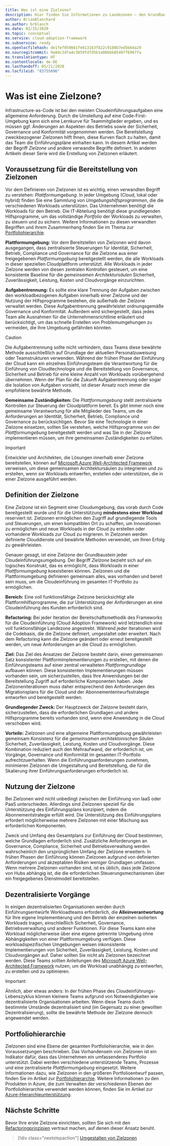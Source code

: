 ```yaml
---
title: Was ist eine Zielzone?
description: Hier finden Sie Informationen zu Landezonen – den Grundbausteinen jeder Cloudeinführungsumgebung.
author: BrianBlanchard
ms.author: brblanch
ms.date: 02/25/2020
ms.topic: conceptual
ms.service: cloud-adoption-framework
ms.subservice: ready
ms.openlocfilehash: de1fef059841fe013163f822c9188b7ed5b64a29
ms.sourcegitcommit: 9a84c2dfa4c3859fd7d5b1e06bbb8549ff6967fa
ms.translationtype: HT
ms.contentlocale: de-DE
ms.lasthandoff: 05/21/2020
ms.locfileid: "83755696"
---
```

<!-- markdownlint-disable MD026 -->

# <a name="what-is-a-landing-zone"></a>Was ist eine Zielzone?

Infrastructure-as-Code ist bei den meisten Cloudeinführungsaufgaben eine allgemeine Anforderung. Durch die Umstellung auf eine Code-First-Umgebung kann sich eine Lernkurve für Teammitglieder ergeben, und es müssen ggf. Änderungen an Aspekten des Betriebs sowie der Sicherheit, Governance und Konformität vorgenommen werden. Die Bereitstellung zweckbezogener Zielzonen hilft Ihnen, diese Kurven flach zu halten, damit das Team die Einführungspläne einhalten kann. In diesem Artikel werden der Begriff _Zielzone_ und andere verwandte Begriffe definiert. In anderen Artikeln dieser Serie wird die Erstellung von Zielzonen erläutert.

## <a name="prerequisite-to-landing-zone-deployment"></a>Voraussetzung für die Bereitstellung von Zielzonen

Vor dem Definieren von Zielzonen ist es wichtig, einen verwandten Begriff zu verstehen: _Plattformumgebung_. In jeder Umgebung (Cloud, lokal oder hybrid) finden Sie eine Sammlung von _Umgebungshilfsprogrammen_, die die verschiedenen Workloads unterstützen. Das Unternehmen benötigt die Workloads für den Betrieb. Die IT-Abteilung benötigt diese grundlegenden Hilfsprogramme, um das vollständige _Portfolio_ der Workloads zu verwalten, zu steuern und zu sichern. Weitere Informationen zu diesen verwandten Begriffen und ihrem Zusammenhang finden Sie im Thema zur [Portfoliohierarchie](../../reference/fundamental-concepts/hosting-hierarchy.md).

**Plattformumgebung:** Vor dem Bereitstellen von Zielzonen wird davon ausgegangen, dass zentralisierte Steuerungen für Identität, Sicherheit, Betrieb, Compliance und Governance für die Zielzone aus einer freigegebenen _Platformumgebung_ bereitgestellt werden, die alle Workloads in dieser speziellen Cloudplattform unterstützt. Alle Workloads in jeder Zielzone werden von diesen zentralen Kontrollen gesteuert, um eine konsistente Baseline für die _gemeinsamen Architektursäulen_ Sicherheit, Zuverlässigkeit, Leistung, Kosten und Cloudvorgänge einzurichten.

**Aufgabentrennung:** Es sollte eine klare Trennung der Aufgaben zwischen den workloadbezogenen Aufgaben innerhalb einer Zielzone und der Nutzung der Hilfsprogramme bestehen, die außerhalb der Zielzone verwaltet werden. Diese Aufgabentrennung gewährleistet ordnungsgemäße Governance und Konformität. Außerdem wird sichergestellt, dass jedes Team alle Ausnahmen für die Unternehmensrichtlinie erläutert und berücksichtigt, um das schnelle Erstellen von Problemumgehungen zu vermeiden, die Ihre Umgebung gefährden könnten.

> [!CAUTION]
> Die Aufgabentrennung sollte nicht verhindern, dass Teams diese bewährte Methode ausschließlich auf Grundlage der aktuellen Personalzuweisung oder Teamstrukturen verwenden. Während der frühen Phase der Einführung der Cloud kann ein einzelnes Einführungsteam die Verantwortung für die Einführung von Cloudtechnologie und die Bereitstellung von Governance, Sicherheit und Betrieb für eine kleine Anzahl von Workloads vorübergehend übernehmen. Wenn der Plan für die Zukunft Aufgabentrennung oder sogar die Isolation von Aufgaben vorsieht, ist dieser Ansatz noch immer die empfohlene bewährte Methode.

**Gemeinsame Zuständigkeiten:** Die _Plattformumgebung_ stellt zentralisierte Kontrollen zur Steuerung der Cloudplattform bereit. Es gibt immer noch eine gemeinsame Verantwortung für alle Mitglieder des Teams, um die Anforderungen an Identität, Sicherheit, Betrieb, Compliance und Governance zu berücksichtigen. Bevor Sie eine Technologie in einer Zielzone einsetzen, sollten Sie verstehen, welche Hilfsprogramme von der _Plattformumgebung_ bereitgestellt werden und was Sie in der Zielzone implementieren müssen, um ihre gemeinsamen Zuständigkeiten zu erfüllen.

> [!IMPORTANT]
> Entwickler und Architekten, die Lösungen innerhalb einer Zielzone bereitstellen, können auf [Microsoft Azure Well-Architected Framework](https://docs.microsoft.com/azure/architecture/framework/) verweisen, um diese gemeinsamen Architektursäulen zu integrieren und zu erstellen, wenn sie Workloads entwerfen, erstellen oder unterstützen, die in einer Zielzone ausgeführt werden.

## <a name="landing-zone-definition"></a>Definition der Zielzone

Eine _Zielzone_ ist ein Segment einer Cloudumgebung, das vorab durch Code bereitgestellt wurde und für die Unterstützung **mindestens einer Workload** reserviert ist. Zielzonen ermöglichen den Zugriff auf grundlegende Tools und Steuerungen, um einen kompatiblen Ort zu schaffen, um Innovationen zu ermöglichen und neue Workloads in der Cloud zu erstellen oder vorhandene Workloads zur Cloud zu migrieren. In Zielzonen werden definierte Clouddienste und bewährte Methoden verwendet, um Ihren Erfolg zu gewährleisten.

Genauer gesagt, ist eine Zielzone der Grundbaustein jeder Cloudeinführungsumgebung. Der Begriff _Zielzone_ bezieht sich auf ein logisches Konstrukt, das es ermöglicht, dass Workloads in einer _Plattformumgebung_ koexistieren können. Zielzonen und die Plattformumgebung definieren gemeinsam alles, was vorhanden und bereit sein muss, um die Cloudeinführung im gesamten IT-Portfolio zu ermöglichen.

**Bereich:** Eine voll funktionsfähige Zielzone berücksichtigt alle Plattformhilfsprogramme, die zur Unterstützung der Anforderungen an eine Cloudeinführung des Kunden erforderlich sind.

**Refactoring:** Bei jeder Iteration der Bereitschaftsmethodik des Frameworks für die Cloudeinführung (Cloud Adoption Framework) wird letztendlich eine voll funktionsfähige Landezone angestrebt. Während jeder Iterationen wird die Codebasis, die die Zielzone definiert, umgestaltet oder erweitert. Nach dem Refactoring kann die Zielzone geändert oder erneut bereitgestellt werden, um neue Anforderungen an die Cloud zu ermöglichen.

**Ziel:** Das Ziel des Ansatzes der Zielzone besteht darin, einen gemeinsamen Satz konsistenter Plattformimplementierungen zu erstellen, mit denen die Einführungsteams auf einer zentral verwalteten _Plattformgrundlage_ aufbauen können. Diese konsistenten Implementierungen müssen vorhanden sein, um sicherzustellen, dass Ihre Anwendungen bei der Bereitstellung Zugriff auf erforderliche Komponenten haben. Jede Zielzoneniterationen muss daher entsprechend den Anforderungen des Migrationsplans für die Cloud und der Abonnemententwurfsstrategie entworfen und bereitgestellt werden.

**Grundlegender Zweck:** Der Hauptzweck der Zielzone besteht darin, sicherzustellen, dass die erforderlichen Grundlagen und andere Hilfsprogramme bereits vorhanden sind, wenn eine Anwendung in die Cloud verschoben wird.

**Vorteile:** Zielzonen und eine allgemeine Plattformumgebung gewährleisten gemeinsam Konsistenz für die _gemeinsamen architektonischen Säulen_ Sicherheit, Zuverlässigkeit, Leistung, Kosten und Cloudvorgänge. Diese Kombination reduziert auch den Mehraufwand, der erforderlich ist, um Vorgänge, Governance und Konformität im gesamten IT-Portfolio aufrechtzuerhalten. Wenn die Einführungsanforderungen zunehmen, minimieren Zielzonen die Umgestaltung und Bereitstellung, die für die Skalierung ihrer Einführungsanforderungen erforderlich ist.

## <a name="landing-zone-usage"></a>Nutzung der Zielzone

Bei Zielzonen wird nicht unbedingt zwischen der Einführung von IaaS oder PaaS unterschieden. Allerdings sind Zielzonen speziell für die Unterstützung des Einführungsplans konzipiert, indem die Abonnementstrategie erfüllt wird. Die Unterstützung des Einführungsplans erfordert möglicherweise mehrere Zielzonen mit einer Mischung aus erforderlichen Komponenten.

Zweck und Umfang des Gesamtplans zur Einführung der Cloud bestimmen, welche Grundlagen erforderlich sind. Zusätzliche Anforderungen an Governance, Compliance, Sicherheit und Betriebsverwaltung werden wahrscheinlich den ursprünglichen Umfang der Zielzone erweitern. In frühen Phasen der Einführung können Zielzonen aufgrund von definierten Anforderungen und akzeptablen Risiken weniger Grundlagen umfassen. Wenn mehrere Zielzonen vorhanden sind, ist es üblich, dass jede Zielzone von Hubs abhängig ist, die die erforderlichen Steuerungsmechanismen über ein freigegebenes Dienstmodell bereitstellen.

## <a name="decentralized-operations"></a>Dezentralisierte Vorgänge

In einigen dezentralisierten Organisationen werden durch Einführungsentwürfe Workloadteams erforderlich, die **Alleinverantwortung** für Ihre eigene Implementierung und den Betrieb der einzelnen isolierten Workloads tragen, einschließlich Sicherheit, Governance, Betriebsverwaltung und anderer Funktionen. Für diese Teams kann eine Workload möglicherweise über eine eigene getrennte Umgebung ohne Abhängigkeiten von einer Plattformumgebung verfügen. Diese workloadspezifischen Umgebungen weisen inkonsistente Implementierungen von Sicherheit, Zuverlässigkeit, Leistung, Kosten und Cloudvorgängen auf. Daher sollten Sie nicht als Zielzonen bezeichnet werden. Diese Teams sollten Anleitungen des [Microsoft Azure Well-Architected Framework](https://docs.microsoft.com/azure/architecture/framework/) nutzen, um die Workload unabhängig zu entwerfen, zu erstellen und zu optimieren.

> [!IMPORTANT]
> Ähnlich, aber etwas anders: In der frühen Phase des Cloudeinführungs-Lebenszyklus können kleinere Teams aufgrund von Notwendigkeiten wie dezentralisierte Organisationen arbeiten. Wenn diese Teams durch bestimmte Umstände dezentralisiert sind (im Gegensatz zu einer gewollten Dezentralisierung), sollte die bewährte Methode der Zielzone dennoch angewendet werden.

## <a name="portfolio-hierarchy"></a>Portfoliohierarchie

Zielzonen sind eine Ebene der gesamten Portfoliohierarchie, wie in den Voraussetzungen beschrieben. Das Vorhandensein von Zielzonen ist ein Indikator dafür, dass das Unternehmen ein umfassenderes Portfolio unterstützt. Dabei werden verschiedene unterstützende Teams, Prozesse und eine zentralisierte _Plattformumgebung_ eingesetzt. Weitere Informationen dazu, wie Zielzonen in den größeren Portfolioentwurf passen, finden Sie im Artikel zur [Portfoliohierarchie](../../reference/fundamental-concepts/hosting-hierarchy.md). Weitere Informationen zu den Produkten in Azure, die zum Verwalten der verschiedenen Ebenen der Portfoliohierarchie verwendet werden können, finden Sie im Artikel zur [Azure-Hierarchieunterstützung](../../reference/fundamental-concepts/hierarchy-azure-tools.md).

## <a name="next-steps"></a>Nächste Schritte

Bevor Ihre erste Zielzone einrichten, sollten Sie sich mit den [Refactoringprinzipien](./refactor.md) vertraut machen, auf denen dieser Ansatz beruht.

> [!div class="nextstepaction"]
> [Umgestalten von Zielzonen](./refactor.md)
